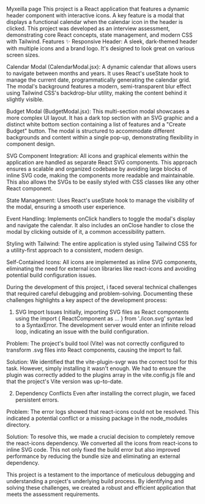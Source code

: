 Myxeilla page 
This project is a React application that features a dynamic header component with interactive icons. A key feature is a modal that displays a functional calendar when the calendar icon in the header is clicked. This project was developed as an interview assessment, demonstrating core React concepts, state management, and modern CSS with Tailwind.
Features ✨
Responsive Header: A sleek, dark-themed header with multiple icons and a brand logo. It's designed to look great on various screen sizes.

Calendar Modal (CalendarModal.jsx): A dynamic calendar that allows users to navigate between months and years. It uses React's useState hook to manage the current date, programmatically generating the calendar grid. The modal's background features a modern, semi-transparent blur effect using Tailwind CSS's backdrop-blur utility, making the content behind it slightly visible.

Budget Modal (BudgetModal.jsx): This multi-section modal showcases a more complex UI layout. It has a dark top section with an SVG graphic and a distinct white bottom section containing a list of features and a "Create Budget" button. The modal is structured to accommodate different backgrounds and content within a single pop-up, demonstrating flexibility in component design.

SVG Component Integration: All icons and graphical elements within the application are handled as separate React SVG components. This approach ensures a scalable and organized codebase by avoiding large blocks of inline SVG code, making the components more readable and maintainable. This also allows the SVGs to be easily styled with CSS classes like any other React component.

State Management: Uses React's useState hook to manage the visibility of the modal, ensuring a smooth user experience.

Event Handling: Implements onClick handlers to toggle the modal's display and navigate the calendar. It also includes an onClose handler to close the modal by clicking outside of it, a common accessibility pattern.

Styling with Tailwind: The entire application is styled using Tailwind CSS for a utility-first approach to a consistent, modern design.

Self-Contained Icons: All icons are implemented as inline SVG components, eliminating the need for external icon libraries like react-icons and avoiding potential build configuration issues.

During the development of this project, i faced several technical challenges that required careful debugging and problem-solving. Documenting these challenges highlights a key aspect of the development process:

1. SVG Import Issues
Initially, importing SVG files as React components using the import { ReactComponent as ... } from './icon.svg' syntax led to a SyntaxError. The development server would enter an infinite reload loop, indicating an issue with the build configuration.

Problem: The project's build tool (Vite) was not correctly configured to transform .svg files into React components, causing the import to fail.

Solution: We identified that the vite-plugin-svgr was the correct tool for this task. However, simply installing it wasn't enough. We had to ensure the plugin was correctly added to the plugins array in the vite.config.js file and that the project's Vite version was up-to-date.

2. Dependency Conflicts
Even after installing the correct plugin, we faced persistent errors.

Problem: The error logs showed that react-icons could not be resolved. This indicated a potential conflict or a missing package in the node_modules directory.

Solution: To resolve this, we made a crucial decision to completely remove the react-icons dependency. We converted all the icons from react-icons to inline SVG code. This not only fixed the build error but also improved performance by reducing the bundle size and eliminating an external dependency.

This project is a testament to the importance of meticulous debugging and understanding a project's underlying build process. By identifying and solving these challenges, we created a robust and efficient application that meets the assessment requirements.